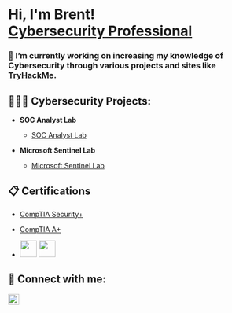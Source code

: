 <h1>Hi, I'm Brent! <br/><a href="https://linkedin.com/in/brentbuch17">Cybersecurity Professional</a>

<h3> 🔭 I’m currently working on increasing my knowledge of Cybersecurity through various projects and sites like <a href="https://www.tryhackme.com">TryHackMe</a>.

<h2>👨🏻‍💻 Cybersecurity Projects:</h2>

- <b>SOC Analyst Lab</b>
  - [SOC Analyst Lab](https://github.com/brentbuch/CyberLabs/tree/main/SOC-Analyst-Lab)

- <b>Microsoft Sentinel Lab</b>
  - [Microsoft Sentinel Lab](https://github.com/brentbuch/CyberLabs/tree/main/Azure-Sentinel-Lab)


<h2>📋 Certifications</h2>

- [CompTIA Security+](https://www.comptia.org/certifications/security)
- [CompTIA A+](https://www.comptia.org/certifications/a)

- <img width="34px" src="https://i.imgur.com/8lcaDYh.png" /> <img width="34px" src="https://i.imgur.com/XG3H8fl.png" />

<h2> 🤳 Connect with me:</h2>


[<img align="left" alt="BrentBuch | LinkedIn" width="22px" src="https://cdn.jsdelivr.net/npm/simple-icons@v3/icons/linkedin.svg" />][linkedin]

[linkedin]: https://linkedin.com/in/brentbuch17

<!--
**brentbuch/brentbuch** is a ✨ _special_ ✨ repository because its `README.md` (this file) appears on your GitHub profile.

Here are some ideas to get you started:

- 🔭 I’m currently working on ...
- 🌱 I’m currently learning ...
- 👯 I’m looking to collaborate on ...
- 🤔 I’m looking for help with ...
- 💬 Ask me about ...
- 📫 How to reach me: ...
- 😄 Pronouns: ...
- ⚡ Fun fact: ...
-->
